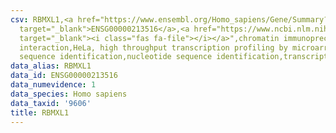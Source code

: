 ```yaml
---
csv: RBMXL1,<a href="https://www.ensembl.org/Homo_sapiens/Gene/Summary?db=core;g=ENSG00000213516"
  target="_blank">ENSG00000213516</a>,<a href="https://www.ncbi.nlm.nih.gov/pubmed/17216044"
  target="_blank"><i class="fas fa-file"></i></a>",chromatin immunoprecipitation assay,direct
  interaction,HeLa, high throughput transcription profiling by microarray,nucleotide
  sequence identification,nucleotide sequence identification,transcriptional regulation,
data_alias: RBMXL1
data_id: ENSG00000213516
data_numevidence: 1
data_species: Homo sapiens
data_taxid: '9606'
title: RBMXL1
---
```

